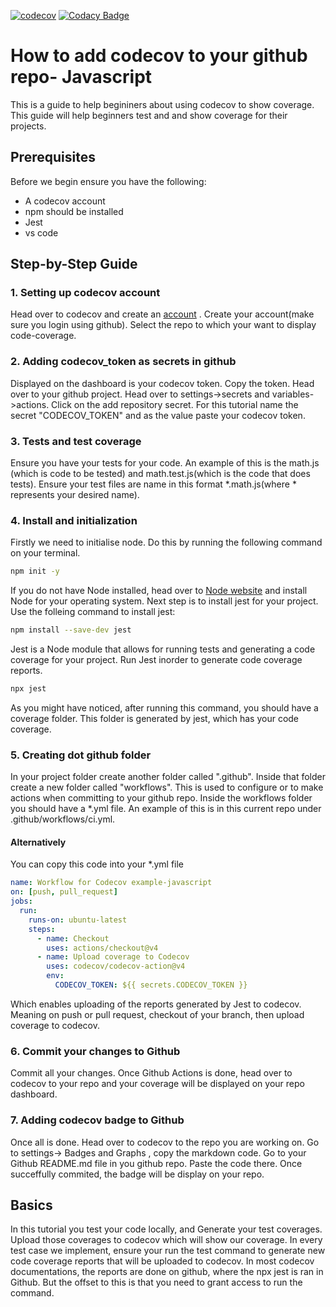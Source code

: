 [![codecov](https://codecov.io/gh/DanielDanzo/testing-codecov/graph/badge.svg?token=tl4RAR98sH)](https://codecov.io/gh/DanielDanzo/testing-codecov)
[![Codacy Badge](https://app.codacy.com/project/badge/Grade/7ab7a87467f44a198115a8b7299cf5b9)](https://app.codacy.com/gh/DanielDanzo/testing-codecov/dashboard?utm_source=gh&utm_medium=referral&utm_content=&utm_campaign=Badge_grade)
# How to add codecov to your github repo- Javascript

This is a guide to help begininers about using codecov to show coverage. This guide will help beginners test and and show coverage for their projects.

## Prerequisites

Before we begin ensure you have the following:

- A codecov account
- npm should be installed
- Jest
- vs code

## Step-by-Step Guide

### 1. Setting up codecov account

Head over to codecov and create an [account](https://about.codecov.io/) . Create your account(make sure you login using github). Select the repo to which your want to display code-coverage. 

### 2. Adding codecov_token as secrets in github

Displayed on the dashboard is your codecov token. Copy the token. Head over to your github project. Head over to settings->secrets and variables->actions. Click on the add repository secret. For this tutorial name the secret "CODECOV_TOKEN" and as the value paste your codecov token.

### 3. Tests and test coverage

Ensure you have your tests for your code. An example of this is the math.js (which is code to be tested) and math.test.js(which is the code that does tests). Ensure your test files are name in this format *.math.js(where * represents your desired name).

### 4. Install and initialization

Firstly we need to initialise node. Do this by running the following command on your terminal.

```bash
npm init -y
```

If you do not have Node installed, head over to [Node website](https://nodejs.org/en) and install Node for your operating system. Next step is to install jest for your project. Use the folleing command to install jest:

```bash
npm install --save-dev jest
```

Jest is a Node module that allows for running tests and generating a code coverage for your project. Run Jest inorder to generate code coverage reports.

```bash
npx jest
```

As you might have noticed, after running this command, you should have a coverage folder. This folder is generated by jest, which has your code coverage.

### 5. Creating dot github folder

In your project folder create another folder called ".github". Inside that folder create a new folder called "workflows". This is used to configure or to make actions when committing to your github repo. Inside the workflows folder you should have a *.yml file. An example of this is in this current repo under .github/workflows/ci.yml. 

#### Alternatively

You can copy this code into your *.yml file

```yaml
name: Workflow for Codecov example-javascript
on: [push, pull_request]
jobs:
  run:
    runs-on: ubuntu-latest
    steps:
      - name: Checkout
        uses: actions/checkout@v4
      - name: Upload coverage to Codecov
        uses: codecov/codecov-action@v4
        env:
          CODECOV_TOKEN: ${{ secrets.CODECOV_TOKEN }}
```

Which enables uploading of the reports generated by Jest to codecov. Meaning on push or pull request, checkout of your branch, then upload coverage to codecov.

### 6. Commit your changes to Github

Commit all your changes. Once Github Actions is done, head over to codecov to your repo and your coverage will be displayed on your repo dashboard.

### 7. Adding codecov badge to Github

Once all is done. Head over to codecov to the repo you are working on. Go to settings-> Badges and Graphs , copy the markdown code. Go to your Github README.md file in you github repo. Paste the code there. Once succeffully commited, the badge will be display on your repo.


## Basics

In this tutorial you test your code locally, and Generate your test coverages. Upload those coverages to codecov which will show our coverage. In every test case we implement, ensure your run the test command to generate new code coverage reports that will be uploaded to codecov. In most codecov documentations, the reports are done on github, where the npx jest is ran in Github. But the offset to this is that you need to grant access to run the command. 
